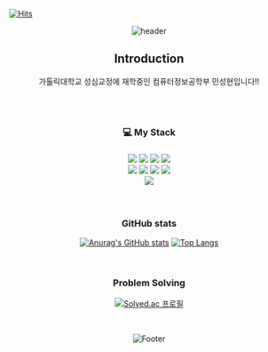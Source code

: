 
[![Hits](https://hits.seeyoufarm.com/api/count/incr/badge.svg?url=https%3A%2F%2Fgithub.com%2FSNAIL963&count_bg=%233DC89B&title_bg=%232C3D8A&icon=&icon_color=%23ECECEC&title=hits&edge_flat=false)](https://hits.seeyoufarm.com)

<div align="center">

![header](https://capsule-render.vercel.app/api?type=waving&color=0:ed9d0b,100:f94001&height=180&section=header&text=Welcome%20to%20SeongHyeon's%20GitHub!!&fontSize=32&animation=fadeIn&fontAlignY=36&fontColor=ffffff)

<p>
<h2> Introduction </h2>
가톨릭대학교 성심교정에 재학중인 컴퓨터정보공학부 민성현입니다!!
</p>   
  
</br>
</br>
  
<p>
<h3> 💻 My Stack <h3>  
<img src="https://img.shields.io/badge/-A8B9CC?style=flat-square&logo=C&logoColor=white"/>
<img src="https://img.shields.io/badge/C++-00599C?style=flat-square&logo=C++&logoColor=white"/>
<img src="https://img.shields.io/badge/Java-007396?style=flat&logo=OpenJDK&logoColor=white"/>
<img src="https://img.shields.io/badge/Mysql-4479A1?style=flat-square&logo=Mysql&logoColor=white"/>
</br>
<img src="https://img.shields.io/badge/HTML-E34F26?style=flat-square&logo=HTML5&logoColor=white"/>
<img src="https://img.shields.io/badge/CSS-1572B6?style=flat-square&logo=CSS3&logoColor=white"/>
<img src="https://img.shields.io/badge/JavaScript-F7DF1E?style=flat-square&logo=JavaScript&logoColor=white"/>
<img src="https://img.shields.io/badge/Node.js-339933?style=flat-square&logo=Node.js&logoColor=white"/> 
  
</br>
<img src ="https://img.shields.io/badge/GitHub-181717.svg?&style=for-the-badge&logo=GitHub&logoColor=white"/>
</p> 

</br>


<p>
  
<h3> GitHub stats </h3>  

[![Anurag's GitHub stats](https://github-readme-stats.vercel.app/api?username=SNAIL963&theme=ayu-mirage&show_icons=true)](https://github.com/SNAIL963/github-readme-stats)
[![Top Langs](https://github-readme-stats.vercel.app/api/top-langs/?username=SNAIL963&theme=ayu-mirage&show_icons=true)](https://github.com/SNAIL963/github-readme-stats)

</p>  

</br>


<p>
<h3> Problem Solving </h3>

[![Solved.ac 프로필](http://mazassumnida.wtf/api/v2/generate_badge?boj=jtjdgus509)](https://solved.ac/jtjdgus509)

</p>
</br>

![Footer](https://capsule-render.vercel.app/api?type=waving&color=0:ed9d0b,100:f94001&height=200&section=footer)
</div>
